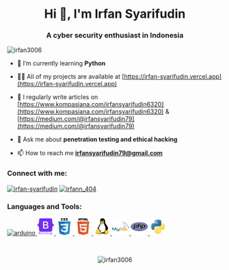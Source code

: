 <h1 align="center">Hi 👋, I'm Irfan Syarifudin</h1>
<h3 align="center">A cyber security enthusiast in Indonesia</h3>

<p align="left"> <img src="https://komarev.com/ghpvc/?username=irfan3006&label=Profile%20Views&color=e100ff&style=plastic" alt="irfan3006" /> </p>

- 🌱 I’m currently learning **Python**

- 👨‍💻 All of my projects are available at [https://irfan-syarifudin.vercel.app](https://irfan-syarifudin.vercel.app)

- 📝 I regularly write articles on [https://www.kompasiana.com/irfansyarifudin6320](https://www.kompasiana.com/irfansyarifudin6320) & [https://medium.com/@irfansyarifudin79](https://medium.com/@irfansyarifudin79)

- 💬 Ask me about **penetration testing and ethical hacking**

- 📫 How to reach me **irfansyarifudin79@gmail.com**

<h3 align="left">Connect with me:</h3>
<p align="left">
<a href="https://linkedin.com/in/irfan-syarifudin" target="blank"><img align="center" src="https://raw.githubusercontent.com/rahuldkjain/github-profile-readme-generator/master/src/images/icons/Social/linked-in-alt.svg" alt="irfan-syarifudin" height="30" width="40" /></a>
<a href="https://instagram.com/irfann_404" target="blank"><img align="center" src="https://raw.githubusercontent.com/rahuldkjain/github-profile-readme-generator/master/src/images/icons/Social/instagram.svg" alt="irfann_404" height="30" width="40" /></a>
</p>

<h3 align="left">Languages and Tools:</h3>
<p align="left"> <a href="https://www.arduino.cc/" target="_blank" rel="noreferrer"> <img src="https://cdn.worldvectorlogo.com/logos/arduino-1.svg" alt="arduino" width="40" height="40"/> </a> <a href="https://getbootstrap.com" target="_blank" rel="noreferrer"> <img src="https://raw.githubusercontent.com/devicons/devicon/master/icons/bootstrap/bootstrap-plain-wordmark.svg" alt="bootstrap" width="40" height="40"/> </a> <a href="https://www.w3schools.com/css/" target="_blank" rel="noreferrer"> <img src="https://raw.githubusercontent.com/devicons/devicon/master/icons/css3/css3-original-wordmark.svg" alt="css3" width="40" height="40"/> </a> <a href="https://www.w3.org/html/" target="_blank" rel="noreferrer"> <img src="https://raw.githubusercontent.com/devicons/devicon/master/icons/html5/html5-original-wordmark.svg" alt="html5" width="40" height="40"/> </a> <a href="https://www.linux.org/" target="_blank" rel="noreferrer"> <img src="https://raw.githubusercontent.com/devicons/devicon/master/icons/linux/linux-original.svg" alt="linux" width="40" height="40"/> </a> <a href="https://www.mysql.com/" target="_blank" rel="noreferrer"> <img src="https://raw.githubusercontent.com/devicons/devicon/master/icons/mysql/mysql-original-wordmark.svg" alt="mysql" width="40" height="40"/> </a> <a href="https://www.php.net" target="_blank" rel="noreferrer"> <img src="https://raw.githubusercontent.com/devicons/devicon/master/icons/php/php-original.svg" alt="php" width="40" height="40"/> </a> <a href="https://www.python.org" target="_blank" rel="noreferrer"> <img src="https://raw.githubusercontent.com/devicons/devicon/master/icons/python/python-original.svg" alt="python" width="40" height="40"/> </a> </p>
<br/>
<p align="center"><img align="center" src="https://github-readme-stats.vercel.app/api/top-langs?username=irfan3006&show_icons=true&title_color=ffffff&text_color=ffffff&bg_color=0d1117&locale=en&layout=compact" alt="irfan3006" /></p>

<!-- <p>&nbsp;<img align="center" src="https://github-readme-stats.vercel.app/api?username=irfan3006&show_icons=true&theme=tokyonight&title_color=ffffff&text_color=ffffff&bg_color=0d1117&locale=en" alt="irfan3006" /></p -->
